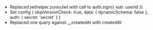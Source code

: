 * Replaced jwthelper.zumoJwt with call to auth.sign({ sub: userId })
* Set config { skipVersionCheck: true, data: { dynamicSchema: false }, auth: { secret: 'secret' } }
* Replaced one query against __createdAt with createdAt
